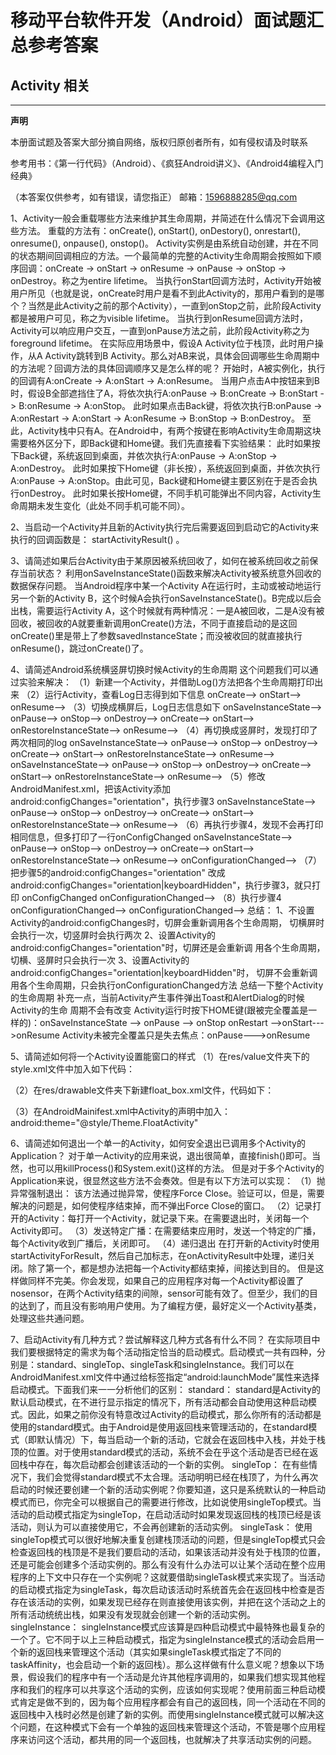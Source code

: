 


# 移动平台软件开发（Android）面试题汇总参考答案


## Activity 相关




---

**声明**

本册面试题及答案大部分摘自网络，版权归原创者所有，如有侵权请及时联系

参考用书：《第一行代码》（Android）、《疯狂Android讲义》、《Android4编程入门经典》

（本答案仅供参考，如有错误，请您指正）
邮箱：1596888285@qq.com



1、Activity一般会重载哪些方法来维护其生命周期，并简述在什么情况下会调用这些方法。
重载的方法有：onCreate(), onStart(), onDestory(), onrestart(), onresume(), onpause(), onstop()。
Activity实例是由系统自动创建，并在不同的状态期间回调相应的方法。一个最简单的完整的Activity生命周期会按照如下顺序回调：onCreate -> onStart -> onResume -> onPause -> onStop -> onDestroy。称之为entire lifetime。
当执行onStart回调方法时，Activity开始被用户所见（也就是说，onCreate时用户是看不到此Activity的，那用户看到的是哪个？当然是此Activity之前的那个Activity），一直到onStop之前，此阶段Activity都是被用户可见，称之为visible lifetime。
当执行到onResume回调方法时，Activity可以响应用户交互，一直到onPause方法之前，此阶段Activity称之为foreground lifetime。
在实际应用场景中，假设A Activity位于栈顶，此时用户操作，从A Activity跳转到B Activity。那么对AB来说，具体会回调哪些生命周期中的方法呢？回调方法的具体回调顺序又是怎么样的呢？
开始时，A被实例化，执行的回调有A:onCreate -> A:onStart -> A:onResume。
当用户点击A中按钮来到B时，假设B全部遮挡住了A，将依次执行A:onPause -> B:onCreate -> B:onStart -> B:onResume -> A:onStop。
此时如果点击Back键，将依次执行B:onPause -> A:onRestart -> A:onStart -> A:onResume -> B:onStop -> B:onDestroy。
至此，Activity栈中只有A。在Android中，有两个按键在影响Activity生命周期这块需要格外区分下，即Back键和Home键。我们先直接看下实验结果：
此时如果按下Back键，系统返回到桌面，并依次执行A:onPause -> A:onStop -> A:onDestroy。
此时如果按下Home键（非长按），系统返回到桌面，并依次执行A:onPause -> A:onStop。由此可见，Back键和Home键主要区别在于是否会执行onDestroy。
此时如果长按Home键，不同手机可能弹出不同内容，Activity生命周期未发生变化（此处不同手机可能不同）。

2、当启动一个Activity并且新的Activity执行完后需要返回到启动它的Activity来执行的回调函数是：  startActivityResult()  。



3、请简述如果后台Activity由于某原因被系统回收了，如何在被系统回收之前保存当前状态？
利用onSaveInstanceState()函数来解决Activity被系统意外回收的数据保存问题。
当Android程序中某一个Activity A在运行时，主动或被动地运行另一个新的Activity B，这个时候A会执行onSaveInstanceState()。B完成以后会出栈，需要运行Activity A，这个时候就有两种情况：一是A被回收，二是A没有被回收，被回收的A就要重新调用onCreate()方法，不同于直接启动的是这回onCreate()里是带上了参数savedInstanceState；而没被收回的就直接执行onResume()，跳过onCreate()了。


4、请简述Android系统横竖屏切换时候Activity的生命周期
这个问题我们可以通过实验来解决：
（1）新建一个Activity，并借助Log()方法把各个生命周期打印出来 
（2）运行Activity，查看Log日志得到如下信息 
onCreate--> 
onStart--> 
onResume--> 
（3）切换成横屏后，Log日志信息如下 
onSaveInstanceState--> 
onPause--> 
onStop--> 
onDestroy--> 
onCreate--> 
onStart--> 
onRestoreInstanceState--> 
onResume--> 
（4）再切换成竖屏时，发现打印了两次相同的log 
onSaveInstanceState--> 
onPause--> 
onStop--> 
onDestroy--> 
onCreate--> 
onStart--> 
onRestoreInstanceState--> 
onResume--> 
onSaveInstanceState--> 
onPause--> 
onStop--> 
onDestroy--> 
onCreate--> 
onStart--> 
onRestoreInstanceState--> 
onResume--> 
（5）修改AndroidManifest.xml，把该Activity添加 
android:configChanges="orientation"，执行步骤3 
onSaveInstanceState--> 
onPause--> 
onStop--> 
onDestroy--> 
onCreate--> 
onStart--> 
onRestoreInstanceState--> 
onResume--> 
（6）再执行步骤4，发现不会再打印相同信息，但多打印了一行onConfigChanged 
onSaveInstanceState--> 
onPause--> 
onStop--> 
onDestroy--> 
onCreate--> 
onStart--> 
onRestoreInstanceState--> 
onResume--> 
onConfigurationChanged--> 
（7）把步骤5的android:configChanges="orientation" 改成 
android:configChanges="orientation|keyboardHidden"，执行步骤3，就只打印 
onConfigChanged 
onConfigurationChanged--> 
（8）执行步骤4 
onConfigurationChanged--> 
onConfigurationChanged--> 
总结： 
1、不设置Activity的android:configChanges时，切屏会重新调用各个生命周期， 
切横屏时会执行一次，切竖屏时会执行两次 
2、设置Activity的android:configChanges="orientation"时，切屏还是会重新调 
用各个生命周期，切横、竖屏时只会执行一次 
3、设置Activity的android:configChanges="orientation|keyboardHidden"时， 
切屏不会重新调用各个生命周期，只会执行onConfigurationChanged方法 
总结一下整个Activity的生命周期 
补充一点，当前Activity产生事件弹出Toast和AlertDialog的时候Activity的生命 
周期不会有改变 
Activity运行时按下HOME键(跟被完全覆盖是一样的)：onSaveInstanceState --> 
onPause --> onStop onRestart -->onStart--->onResume 
Activity未被完全覆盖只是失去焦点：onPause--->onResume


5、请简述如何将一个Activity设置能窗口的样式
（1）在res/value文件夹下的style.xml文件中加入如下代码：
<style name="Theme.FloatActivity" parent="android:style/Theme.Dialog">
    <!-- float_box为我们定义的窗口背景 ，这个不是必须的-->
    <item name="android:windowBackground">@drawable/float_box</item>
</style>
（2）在res/drawable文件夹下新建float_box.xml文件，代码如下：
<?xml version="1.0" encoding="utf-8"?>
<shape xmlns:android="http://schemas.android.com/apk/res/android">
    <solid android:color="#ffffff" />
    <stroke android:width="3dp" android:color="#ff000000" />
    <corners android:radius="3dp" />
    <padding android:left="10dp" android:top="10dp" android:right="10dp" android:bottom="10dp" />
</shape>

（3）在AndroidMainifest.xml中Activity的声明中加入：
android:theme="@style/Theme.FloatActivity"

6、请简述如何退出一个单一的Activity，如何安全退出已调用多个Activity的Application？
对于单一Activity的应用来说，退出很简单，直接finish()即可。当然，也可以用killProcess()和System.exit()这样的方法。
但是对于多个Activity的Application来说，很显然这些方法不会奏效。但是有以下方法可以实现：
（1）抛异常强制退出：
该方法通过抛异常，使程序Force Close。验证可以，但是，需要解决的问题是，如何使程序结束掉，而不弹出Force Close的窗口。
（2）记录打开的Activity：每打开一个Activity，就记录下来。在需要退出时，关闭每一个Activity即可。
（3）发送特定广播：在需要结束应用时，发送一个特定的广播，每个Activity收到广播后，关闭即可。
（4）递归退出
在打开新的Activity时使用startActivityForResult，然后自己加标志，在onActivityResult中处理，递归关闭。除了第一个，都是想办法把每一个Activity都结束掉，间接达到目的。
但是这样做同样不完美。你会发现，如果自己的应用程序对每一个Activity都设置了nosensor，在两个Activity结束的间隙，sensor可能有效了。但至少，我们的目的达到了，而且没有影响用户使用。为了编程方便，最好定义一个Activity基类，处理这些共通问题。

7、启动Activity有几种方式？尝试解释这几种方式各有什么不同？
在实际项目中我们要根据特定的需求为每个活动指定恰当的启动模式。启动模式一共有四种，分别是：standard、singleTop、singleTask和singleInstance。我们可以在AndroidManifest.xml文件中通过给<acitivity>标签指定“android:launchMode”属性来选择启动模式。下面我们来一一分析他们的区别：
standard：
standard是Activity的默认启动模式，在不进行显示指定的情况下，所有活动都会自动使用这种启动模式。因此，如果之前你没有特意改过Activity的启动模式，那么你所有的活动都是使用的standard模式。由于Android是使用返回栈来管理活动的，在standard模式（即默认情况）下，每当启动一个新的活动，它就会在返回栈中入栈，并处于栈顶的位置。对于使用standard模式的活动，系统不会在乎这个活动是否已经在返回栈中存在，每次启动都会创建该活动的一个新的实例。
singleTop：
在有些情况下，我们会觉得standard模式不太合理。活动明明已经在栈顶了，为什么再次启动的时候还要创建一个新的活动实例呢？你要知道，这只是系统默认的一种启动模式而已，你完全可以根据自己的需要进行修改，比如说使用singleTop模式。当活动的启动模式指定为singleTop，在启动活动时如果发现返回栈的栈顶已经是该活动，则认为可以直接使用它，不会再创建新的活动实例。
singleTask：
使用singleTop模式可以很好地解决重复创建栈顶活动的问题，但是singleTop模式只会检查返回栈的栈顶是不是我们要启动的活动，如果该活动并没有处于栈顶的位置，还是可能会创建多个活动实例的。那么有没有什么办法可以让某个活动在整个应用程序的上下文中只存在一个实例呢？这就要借助singleTask模式来实现了。当活动的启动模式指定为singleTask，每次启动该活动时系统首先会在返回栈中检查是否存在该活动的实例，如果发现已经存在则直接使用该实例，并把在这个活动之上的所有活动统统出栈，如果没有发现就会创建一个新的活动实例。
singleInstance：
singleInstance模式应该算是四种启动模式中最特殊也最复杂的一个了。它不同于以上三种启动模式，指定为singleInstance模式的活动会启用一个新的返回栈来管理这个活动（其实如果singleTask模式指定了不同的taskAffinity，也会启动一个新的返回栈）。那么这样做有什么意义呢？想象以下场景，假设我们的程序中有一个活动是允许其他程序调用的，如果我们想实现其他程序和我们的程序可以共享这个活动的实例，应该如何实现呢？使用前面三种启动模式肯定是做不到的，因为每个应用程序都会有自己的返回栈，同一个活动在不同的返回栈中入栈时必然是创建了新的实例。而使用singleInstance模式就可以解决这个问题，在这种模式下会有一个单独的返回栈来管理这个活动，不管是哪个应用程序来访问这个活动，都共用的同一个返回栈，也就解决了共享活动实例的问题。

